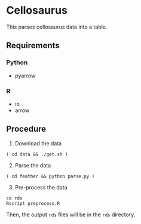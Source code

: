 # Cellosaurus

This parses cellosaurus data into a table.

## Requirements

### Python
- pyarrow

### R
- io
- arrow

## Procedure

1. Download the data
```
( cd data && ./get.sh )
```

2. Parse the data
```
( cd feather && python parse.py )
```

3. Pre-process the data
```
cd rds
Rscript preprocess.R
```

Then, the output `rds` files will be in the `rds` directory.

